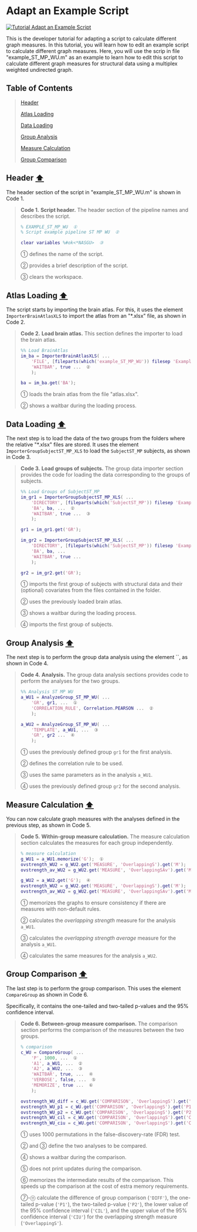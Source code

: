 # Adapt an Example Script

[![Tutorial Adapt an Example Script](https://img.shields.io/badge/PDF-Download-red?style=flat-square&logo=adobe-acrobat-reader)](dev_script.pdf)

This is the developer tutorial for adapting a script to calculate different graph measures. In this tutorial, you will learn how to edit an example script to calculate different graph measures. Here, you will use the scrip in file "example_ST_MP_WU.m" as an example to learn how to edit this script to calculate different graph measures for structural data using a multiplex weighted undirected graph.


## Table of Contents
> [Header](#Header)
>
> [Atlas Loading](#Atlas-Loading)
>
> [Data Loading](#Data-Loading)
>
> [Group Analysis](#Group-Analysis)
>
> [Measure Calculation](#Measure-Calculation)
>
> [Group Comparison](#Group-Comparison)
>



<a id="Header"></a>
## Header  [⬆](#Table-of-Contents)

The header section of the script in "example_ST_MP_WU.m" is shown in Code 1.


> **Code 1.** **Script header.**
> 		The header section of the pipeline names and describes the script.
> ````matlab
> % EXAMPLE_ST_MP_WU  ①
> % Script example pipeline ST MP WU  ②
> 
> clear variables %#ok<*NASGU>  ③
> ````
> 
> ① defines the name of the script.
> 
> ② provides a brief description of the script.
> 
> ③ clears the workspace.
> 

<a id="Atlas-Loading"></a>
## Atlas Loading  [⬆](#Table-of-Contents)

The script starts by importing the brain atlas. For this, it uses the element `ImporterBrainAtlasXLS` to import the atlas from an "*.xlsx" file, as shown in Code 2.
 

> **Code 2.** **Load brain atlas.**
> 		This section defines the importer to load the brain atlas.
> ````matlab
> %% Load BrainAtlas
> im_ba = ImporterBrainAtlasXLS( ...
>     'FILE', [fileparts(which('example_ST_MP_WU')) filesep 'Example data ST_MP XLS' filesep 'atlas.xlsx'], ...  ①
>     'WAITBAR', true ...  ②
>     );
> 
> ba = im_ba.get('BA');
> ````
> 
> ① loads the brain atlas from the file "atlas.xlsx".
> 
> ② shows a waitbar during the loading process.
> 

<a id="Data-Loading"></a>
## Data Loading  [⬆](#Table-of-Contents)

The next step is to load the data of the two groups from the folders where the relative "*.xlsx" files are stored. It uses the element `ImporterGroupSubjectST_MP_XLS` to load the `SubjectST_MP` subjects, as shown in Code 3.


> **Code 3.** **Load groups of subjects.**
> 		The group data importer section provides the code for loading the data corresponding to the groups of subjects.
> ````matlab
> %% Load Groups of SubjectST_MP
> im_gr1 = ImporterGroupSubjectST_MP_XLS( ...
>     'DIRECTORY', [fileparts(which('SubjectST_MP')) filesep 'Example data ST_MP XLS' filesep 'ST_MP_Group_1_XLS'], ...  ①
>     'BA', ba, ...  ②
>     'WAITBAR', true ...  ③
>     );
> 
> gr1 = im_gr1.get('GR');
> 
> im_gr2 = ImporterGroupSubjectST_MP_XLS( ...
>     'DIRECTORY', [fileparts(which('SubjectST_MP')) filesep 'Example data ST_MP XLS' filesep 'ST_MP_Group_2_XLS'], ...  ④
>     'BA', ba, ...
>     'WAITBAR', true ...
>     );
> 
> gr2 = im_gr2.get('GR');
> ````
> 
> ① imports the first group of subjects with structural data and their (optional) covariates from the files contained in the folder.
> 
> ② uses the previously loaded brain atlas.
> 
> ③ shows a waitbar during the loading process.
> 
> ④ imports the first group of subjects.
> 

<a id="Group-Analysis"></a>
## Group Analysis  [⬆](#Table-of-Contents)

The next step is to perform the group data analysis using the element ``, as shown in Code 4.


> **Code 4.** **Analysis.**
> 		The group data analysis sections provides code to perform the analyses for the two groups.
> ````matlab
> %% Analysis ST MP WU
> a_WU1 = AnalyzeGroup_ST_MP_WU( ...
>     'GR', gr1, ...  ①
>     'CORRELATION_RULE', Correlation.PEARSON ...  ②
>     );
> 
> a_WU2 = AnalyzeGroup_ST_MP_WU( ...
>     'TEMPLATE', a_WU1, ...  ③
>     'GR', gr2 ...  ④
>     );
> ````
> 
> ① uses the previously defined group `gr1` for the first analysis.
> 
> ② defines the correlation rule to be used.
> 
> ③ uses the same parameters as in the analysis `a_WU1`.
> 
> ④ uses the previously defined group `gr2` for the second analysis.
> 

<a id="Measure-Calculation"></a>
## Measure Calculation  [⬆](#Table-of-Contents)

You can now calculate graph measures with the analyses defined in the previous step, as shown in Code 5.


> **Code 5.** **Within-group measure calculation.**
> 		The measure calculation section calculates the measures for each group independently.
> ````matlab
> % measure calculation
> g_WU1 = a_WU1.memorize('G');  ①
> ovstrength_WU2 = g_WU2.get('MEASURE', 'OverlappingS').get('M');  ②
> ovstrength_av_WU2 = g_WU2.get('MEASURE', 'OverlappingSAv').get('M');  ③
> 
> g_WU2 = a_WU2.get('G');  ④
> ovstrength_WU2 = g_WU2.get('MEASURE', 'OverlappingS').get('M');
> ovstrength_av_WU2 = g_WU2.get('MEASURE', 'OverlappingSAv').get('M');
> ````
> 
> ① memorizes the graphs to ensure consistency if there are measures with non-default rules.
> 
> ② calculates the *overlapping strength* measure for the analysis `a_WU1`.
> 
> ③ calculates the *overlapping strength average* measure for the analysis `a_WU1`.
> 
> ④ calculates the same measures for the analysis `a_WU2`.
> 

<a id="Group-Comparison"></a>
## Group Comparison  [⬆](#Table-of-Contents)

The last step is to perform the group comparison. This uses the element `CompareGroup` as shown in Code 6.

Specifically, it contains the one-tailed and two-tailed p-values and the 95\% confidence interval.


> **Code 6.** **Between-group measure comparison.**
> 		The comparison section performs the comparison of the measures between the two groups.
> ````matlab
> % comparison
> c_WU = CompareGroup( ...
>     'P', 1000, ...  ①
>     'A1', a_WU1, ...  ②
>     'A2', a_WU2, ...  ③
>     'WAITBAR', true, ...  ④
>     'VERBOSE', false, ...  ⑤
>     'MEMORIZE', true ...  ⑥
>     );
> 
> ovstrength_WU_diff = c_WU.get('COMPARISON', 'OverlappingS').get('DIFF');  ⑦
> ovstrength_WU_p1 = c_WU.get('COMPARISON', 'OverlappingS').get('P1');  ⑧
> ovstrength_WU_p2 = c_WU.get('COMPARISON', 'OverlappingS').get('P2');  ⑨
> ovstrength_WU_cil = c_WU.get('COMPARISON', 'OverlappingS').get('CIL');  ⑩
> ovstrength_WU_ciu = c_WU.get('COMPARISON', 'OverlappingS').get('CIU');  ⑪
> ````
> 
> ① uses 1000 permutations in the false-discovery-rate (FDR) test.
> 
> ② and ③ define the two analyses to be compared.
> 
> ④ shows a waitbar during the comparison.
> 
> ⑤ does not print updates during the comparison.
> 
> ⑥ memorizes the intermediate results of the comparison. This speeds up the comparison at the cost of estra memory requirements.
> 
> ⑦-⑪ calculate the difference of group comparison (`'DIFF'`), the one-tailed p-value (`'P1'`), the two-tailed p-value (`'P2'`), the lower value of the 95\% confidence interval (`'CIL'`), and the upper value of the 95\% confidence interval (`'CIU'`) for the overlapping strength measure (`'OverlappingS'`).
>
